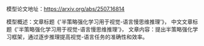 模型论文地址：https://arxiv.org/abs/2507.16814

模型概述：文章标题《'半策略强化学习用于视觉-语言慢思维推理'》，
中文文章标题《'半策略强化学习用于视觉-语言慢思维推理'》，
文章内容：提出半策略强化学习框架，通过逐步推理提高视觉-语言任务的准确性和效率。

